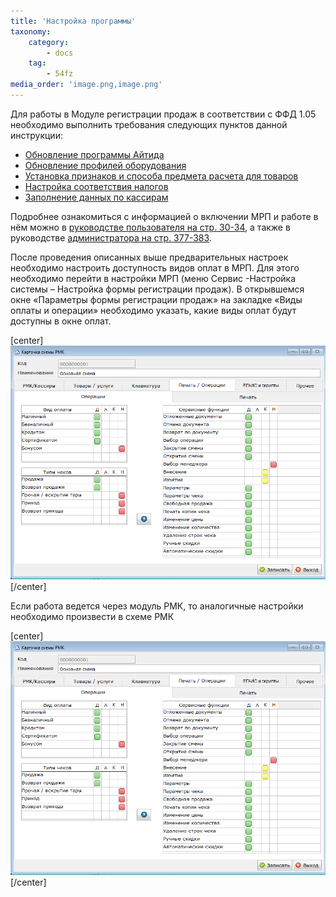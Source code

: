 ```yaml
---
title: 'Настройка программы'
taxonomy:
    category:
        - docs
    tag:
        - 54fz
media_order: 'image.png,image.png'
---
```


Для работы в Модуле регистрации продаж в соответствии с ФФД 1.05 необходимо выполнить требования следующих пунктов данной инструкции:

*   [Обновление программы Айтида](/54fz/predvaritelnaya-nastroika-programmy-aitida/obnovlenie-programmy-aitida-i-bazy-dannykh)
*   [Обновление профилей оборудования](/54fz/predvaritelnaya-nastroika-programmy-aitida/obnovlenie-profilei-oborudovaniya-dlya-fr)
*   [Установка признаков и способа предмета расчета для товаров](/54fz/predvaritelnaya-nastroika-programmy-aitida/ustanovka-priznakov-predmeta-rascheta-i-sposoba-rascheta-dlya-tovarov)
*   [Настройка соответствия налогов](/54fz/predvaritelnaya-nastroika-programmy-aitida/nastroika-sootvetstviya-nalogov-v-programme-aitida-s-kodami-nalogov-v-kkm)
*   [Заполнение данных по кассирам](/54fz/predvaritelnaya-nastroika-programmy-aitida/zapolnenie-dannykh-po-kassiram)

Подробнее ознакомиться с информацией о включении МРП и работе в нём можно в [руководстве пользователя на стр. 30-34](http://itida.ru/download/docs/2.99/itida_user_29940.pdf), а также в руководстве [администратора на стр. 377-383](http://itida.ru/download/docs/2.99/itida_admin_29940.pdf).

После проведения описанных выше предварительных настроек необходимо настроить доступность видов оплат в МРП. Для этого необходимо перейти в настройки МРП (меню Сервис -Настройка системы – Настройка формы регистрации продаж). В открывшемся окне «Параметры формы регистрации продаж» на закладке «Виды оплаты и операции» необходимо указать, какие виды оплат будут доступны в окне оплат.

[center]
![](image.png)
[/center]

Если работа ведется через модуль РМК, то аналогичные настройки необходимо произвести в схеме РМК

[center]
![](image.png)
[/center]
